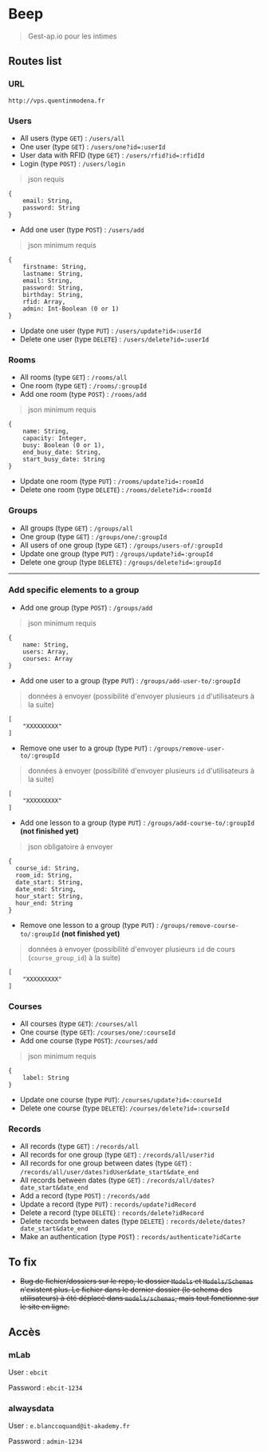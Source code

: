 # Beep
> Gest-ap.io pour les intimes

## Routes list

### URL
`http://vps.quentinmodena.fr`

### Users
* All users (type `GET`) : `/users/all`
* One user (type `GET`) : `/users/one?id=:userId`
* User data with RFID (type `GET`) : `/users/rfid?id=:rfidId`
* Login (type `POST`) : `/users/login`
> json requis
```
{
    email: String,
    password: String
}
```
* Add one user (type `POST`) : `/users/add`
> json minimum requis
```
{
    firstname: String,
    lastname: String,
    email: String,
    password: String,
    birthday: String,
    rfid: Array,
    admin: Int-Boolean (0 or 1)
}
```
* Update one user (type `PUT`) : `/users/update?id=:userId`
* Delete one user (type `DELETE`) : `/users/delete?id=:userId`

### Rooms
* All rooms (type `GET`) : `/rooms/all`
* One room (type `GET`) : `/rooms/:groupId`
* Add one room (type `POST`) : `/rooms/add`
> json minimum requis
````
{
    name: String,
    capacity: Integer,
    busy: Boolean (0 or 1),
    end_busy_date: String,
    start_busy_date: String
}
````
* Update one room (type `PUT`) : `/rooms/update?id=:roomId` 
* Delete one room (type `DELETE`) : `/rooms/delete?id=:roomId`

### Groups
* All groups (type `GET`) : `/groups/all`
* One group (type `GET`) : `/groups/one/:groupId`
* All users of one group (type `GET`) : `/groups/users-of/:groupId`
* Update one group (type `PUT`) : `/groups/update?id=:groupId`
* Delete one group (type `DELETE`) : `/groups/delete?id=:groupId`
---
### Add specific elements to a group
* Add one group (type `POST`) : `/groups/add`
> json minimum requis
````
{
    name: String,
    users: Array,
    courses: Array
}
````
* Add one user to a group (type `PUT`) : `/groups/add-user-to/:groupId`
> données à envoyer (possibilité d'envoyer plusieurs `id` d'utilisateurs à la suite)
````
[
    "XXXXXXXXX"
]
````
* Remove one user to a group (type `PUT`) : `/groups/remove-user-to/:groupId`
> données à envoyer (possibilité d'envoyer plusieurs `id` d'utilisateurs à la suite)
````
[
    "XXXXXXXXX"
]
````
* Add one lesson to a group (type `PUT`) : `/groups/add-course-to/:groupId` **(not finished yet)**
> json obligatoire à envoyer
````
{
  course_id: String,
  room_id: String,
  date_start: String,
  date_end: String,
  hour_start: String,
  hour_end: String
}
````
* Remove one lesson to a group (type `PUT`) : `/groups/remove-course-to/:groupId` **(not finished yet)**
> données à envoyer (possibilité d'envoyer plusieurs `id` de cours (`course_group_id`) à la suite)
````
[
    "XXXXXXXXX"
]
````

### Courses
* All courses (type `GET`): `/courses/all`
* One course (type `GET`): `/courses/one/:courseId`
* Add one course (type `POST`): `/courses/add`
> json minimum requis
```
{
    label: String
}
```
* Update one course (type `PUT`): `/courses/update?id=:courseId`
* Delete one course (type `DELETE`): `/courses/delete?id=:courseId`

### Records
* All records (type `GET`) : `/records/all`
* All records for one group (type `GET`) : `/records/all/user?id`
* All records for one group between dates (type `GET`) : `/records/all/user/dates?idUser&date_start&date_end`
* All records between dates (type `GET`) : `/records/all/dates?date_start&date_end`
* Add a record (type `POST`) : `/records/add`
* Update a record (type `PUT`) : `records/update?idRecord`
* Delete a record (type `DELETE`) : `records/delete?idRecord`
* Delete records between dates (type `DELETE`) : `records/delete/dates?date_start&date_end`
* Make an authentication (type `POST`) : `records/authenticate?idCarte`

## To fix
* ~~Bug de fichier/dossiers sur le repo, le dossier `Models` et `Models/Schemas` n'existent plus. Le fichier dans le dernier dossier (le schema des utilisateurs) à été déplacé dans `models/schemas`, mais tout fonctionne sur le site en ligne.~~

## Accès
### mLab
User : `ebcit`

Password : `ebcit-1234`

### alwaysdata
User : `e.blanccoquand@it-akademy.fr`

Password : `admin-1234`
